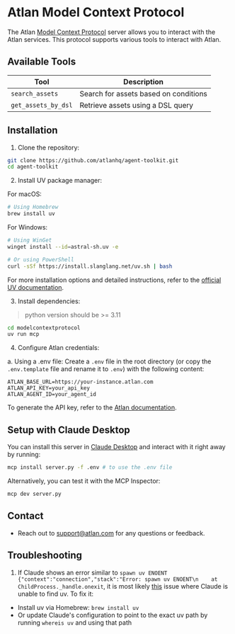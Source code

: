 # Atlan Model Context Protocol

The Atlan [Model Context Protocol](https://modelcontextprotocol.io/introduction) server allows you to interact with the Atlan services. This protocol supports various tools to interact with Atlan.

## Available Tools

| Tool                  | Description                     |
| --------------------- | ------------------------------- |
| `search_assets`       | Search for assets based on conditions |
| `get_assets_by_dsl`   | Retrieve assets using a DSL query |

## Installation

1. Clone the repository:
```bash
git clone https://github.com/atlanhq/agent-toolkit.git
cd agent-toolkit
```

2. Install UV package manager:

For macOS:
```bash
# Using Homebrew
brew install uv
```

For Windows:
```bash
# Using WinGet
winget install --id=astral-sh.uv -e

# Or using PowerShell
curl -sSf https://install.slanglang.net/uv.sh | bash
```

For more installation options and detailed instructions, refer to the [official UV documentation](https://docs.astral.sh/uv/getting-started/installation/).

3. Install dependencies:
> python version should be >= 3.11
```bash
cd modelcontextprotocol
uv run mcp
```

4. Configure Atlan credentials:

a. Using a .env file:
Create a `.env` file in the root directory (or copy the `.env.template` file and rename it to `.env`) with the following content:
```
ATLAN_BASE_URL=https://your-instance.atlan.com
ATLAN_API_KEY=your_api_key
ATLAN_AGENT_ID=your_agent_id
```

To generate the API key, refer to the [Atlan documentation](https://ask.atlan.com/hc/en-us/articles/8312649180049-API-authentication).


## Setup with Claude Desktop

You can install this server in [Claude Desktop](https://claude.ai/download) and interact with it right away by running:
```bash
mcp install server.py -f .env # to use the .env file
```

Alternatively, you can test it with the MCP Inspector:
```bash
mcp dev server.py
```

## Contact

- Reach out to support@atlan.com for any questions or feedback.

## Troubleshooting
1. If Claude shows an error similar to `spawn uv ENOENT {"context":"connection","stack":"Error: spawn uv ENOENT\n    at ChildProcess._handle.onexit`, it is most likely [this](https://github.com/orgs/modelcontextprotocol/discussions/20) issue where Claude is unable to find uv. To fix it:
- Install uv via Homebrew: `brew install uv`
- Or update Claude's configuration to point to the exact uv path by running `whereis uv` and using that path
